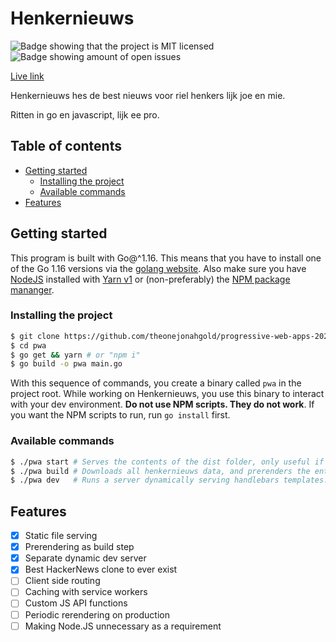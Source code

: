 # Henkernieuws

![Badge showing that the project is MIT licensed](https://img.shields.io/github/license/theonejonahgold/progressive-web-apps-2021?label=lijsens&style=flat-square) ![Badge showing amount of open issues](https://img.shields.io/github/issues/theonejonahgold/progressive-web-apps-2021?label=issjoes&style=flat-square)

[Live link](https://aqueous-beach-16784.herokuapp.com/)

Henkernieuws hes de best nieuws voor riel henkers lijk joe en mie.

Ritten in go en javascript, lijk ee pro.

## Table of contents

- [Getting started](#getting-started)
  - [Installing the project](#installing-the-project)
  - [Available commands](#available-commands)
- [Features](#features)


## Getting started

This program is built with Go@^1.16. This means that you have to install one of the Go 1.16 versions via the [golang website](https://golang.org). Also make sure you have [NodeJS](https://nodejs.org) installed with [Yarn v1](http://classic.yarnpkg.com) or (non-preferably) the [NPM package mananger](https://npmjs.com).

### Installing the project

```sh
$ git clone https://github.com/theonejonahgold/progressive-web-apps-2021.git pwa
$ cd pwa
$ go get && yarn # or "npm i"
$ go build -o pwa main.go
```

With this sequence of commands, you create a binary called `pwa` in the project root. While working on Henkernieuws, you use this binary to interact with your dev environment. **Do not use NPM scripts. They do not work**. If you want the NPM scripts to run, run `go install` first.

### Available commands

```sh
$ ./pwa start # Serves the contents of the dist folder, only useful if you've already prerendered the site.
$ ./pwa build # Downloads all henkernieuws data, and prerenders the entire site, also running snowpack to build everything.
$ ./pwa dev   # Runs a server dynamically serving handlebars templates.
```

## Features

- [x] Static file serving
- [x] Prerendering as build step
- [x] Separate dynamic dev server
- [x] Best HackerNews clone to ever exist
- [ ] Client side routing
- [ ] Caching with service workers
- [ ] Custom JS API functions
- [ ] Periodic rerendering on production
- [ ] Making Node.JS unnecessary as a requirement

<!-- ### Week 1 - Server Side Rendering 📡

Goal: Render web pages server side

[Exercises](https://github.com/cmda-minor-web/progressive-web-apps-2021/blob/master/course/week-1.md)    
[Server Side Rendering - slides Declan Rek](https://github.com/cmda-minor-web/progressive-web-apps-1920/blob/master/course/cmd-2021-server-side-rendering.pdf)  


### Week 2 - Progressive Web App 🚀

Goals: Convert application to a Progressive Web App

[Exercises](https://github.com/cmda-minor-web/progressive-web-apps-2021/blob/master/course/week-2.md)  
[Progressive Web Apps - slides Declan Rek](https://github.com/cmda-minor-web/progressive-web-apps-1920/blob/master/course/cmd-2020-progressive-web-apps.pdf)


### Week 3 - Critical Rendering Path 📉 

Doel: Optimize the Critical Rendering Path   
[Exercises](https://github.com/cmda-minor-web/progressive-web-apps-2021/blob/master/course/week-3.md)  
[Critical Rendering Path - slides Declan Rek](https://github.com/cmda-minor-web/progressive-web-apps-1920/blob/master/course/cmd-2020-critical-rendering-path.pdf) -->


<!-- Add a nice image here at the end of the week, showing off your shiny frontend 📸 -->

<!-- What external data source is featured in your project and what are its properties 🌠 -->

<!-- How about a license here? 📜 (or is it a licence?) 🤷 -->
